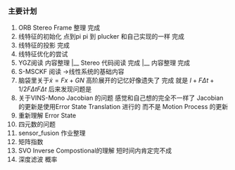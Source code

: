 <!--
 * @Author: Liu Weilong
 * @Date: 2021-02-01 09:19:02
 * @LastEditors: Liu Weilong 
 * @LastEditTime: 2021-02-04 18:01:11
 * @FilePath: /3rd-test-learning/work_record/learning_task/week_plan_collection_2021/week6.md
 * @Description: 
-->
### 主要计划
1. ORB Stereo Frame 整理 完成
2. 线特征的初始化          点到pi pi 到 plucker 和自己实现的一样 完成
3. 线特征的投影            完成        
4. 线特征优化的尝试
5. YGZ阅读                内容整理
   |__ Stereo 代码阅读    完成
   |__ 内容整理           完成
6. S-MSCKF 阅读          ->线性系统的基础内容
7. 脑袋里关于$\dot{x}=Fx+GN$ 高阶展开的记忆好像遗失了        完成
   就是 $I+F\Delta{t}+1/2F\Delta{t}F\Delta{t}$ 后来发现问题是
8. 关于VINS-Mono Jacobian 的问题 感觉和自己想的完全不一样了
                        Jacobian 的更新是使用Error State Translation 进行的
                        而不是 Motion Process 的更新
9.  重新理解 Error State
10. 四元数的问题
11. sensor_fusion 作业整理
12. 矩阵指数              
13. SVO Inverse Compostional的理解  短时间内肯定完不成
14. 深度滤波             概率